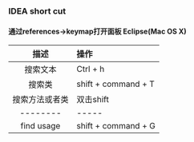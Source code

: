### IDEA short cut
#### 通过references->keymap打开面板 Eclipse(Mac OS X) 

  
   
 

|   描述 | 操作
|:------------:|:-----------|
|   搜索文本    |  Ctrl + h  
|   搜索类  |  shift  + command + T 
|   搜索方法或者类         |  双击shift
|  --------         |  -----
|   find usage         |  shift + command + G
